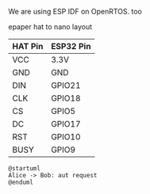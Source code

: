 We are using ESP IDF on OpenRTOS.
too


epaper hat to nano layout

| HAT Pin | ESP32 Pin |
|---------|-----------|
| VCC     | 3.3V      |
| GND     | GND       |
| DIN     | GPIO21    |  blue always off
| CLK     | GPIO18    |  yellow always blinky 
| CS      | GPIO5     |  orange always on
| DC      | GPIO17    |  green on while running clear to black
| RST     | GPIO10    |  white blinks on start up
| BUSY    | GPIO9     |  puptulre always off


```plantuml
@startuml
Alice -> Bob: aut request
@enduml
```